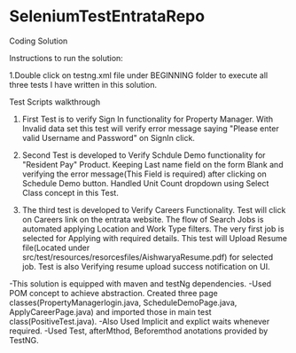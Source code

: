 # SeleniumTestEntrataRepo
Coding Solution

Instructions to run the solution:

1.Double click on testng.xml file under BEGINNING folder to execute all three tests I have written in this solution.

Test Scripts walkthrough
1. First Test is to verify Sign In functionality for Property Manager. With Invalid data set this test will verify error message saying "Please enter valid Username and Password" on SignIn click.

2. Second Test is developed to Verify Schdule Demo functionality for "Resident Pay" Product. Keeping Last name field on the form  Blank and verifying the error message(This Field is required) after clicking on Schedule Demo button. Handled Unit Count dropdown using Select Class concept in this Test.
   
3. The third test is developed to Verify Careers Functionality. Test will click on Careers link on the entrata website. The flow of Search Jobs is automated applying Location and Work Type filters. The very first job is selected for Applying with required details. This test will Upload Resume file(Located under src/test/resources/resorcesfiles/AishwaryaResume.pdf) for selected job. Test is also Verifying resume upload success notification on UI.
   
-This solution is equipped with maven and testNg dependencies.
-Used POM concept to achieve abstraction. Created three page classes(PropertyManagerlogin.java, ScheduleDemoPage.java, ApplyCareerPage.java) and imported those in main test class(PositiveTest.java).
-Also Used Implicit and explict waits whenever required.
-Used Test, afterMthod, Beforemthod anotations provided by TestNG.
